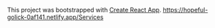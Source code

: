 This project was bootstrapped with [Create React App](https://github.com/facebook/create-react-app).
https://hopeful-golick-0af141.netlify.app/Services
